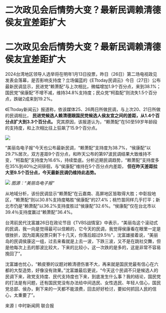 # 二次政见会后情势大变？最新民调赖清德侯友宜差距扩大

# 二次政见会后情势大变？最新民调赖清德侯友宜差距扩大

2024台湾地区领导人选举将在明年1月13日投票，昨日（26日）第二场电视政见发表会落幕，是否影响支持度？立场偏蓝的《ETtoday民调云》今日（27日）公布最新民调显示，民进党“赖萧配”与上次相比，微幅增加1.9个百分点，来到38.1%；国民党“侯康配”不增不减，维持34.8%支持度；民众党“柯盈配”则流失1.5个百分点，跌破2成来到19.2%。

《ETtoday新闻云》报道称，依该媒体25、26两日所做民调，与上次20、21日所做的民调相比，
**民进党候选人赖清德跟国民党候选人侯友宜之间的差距，从1.4个百分点扩大到3.3个百分点。**
究其原因，该报道认为，“赖萧配”在50至59岁年龄段的支持度，和上次相比往上狂飙了15.9个百分点。

![](https://inews.gtimg.com/news_bt/Og5bqoFhVKmJK3RZFSOqvtJYQyKJ45tt1-EwRzB90ieooAA/1000)

“美丽岛电子报”今天也公布最新民调，“赖萧配”支持度为38.7%，“侯康配”以29.7%居次，双方差距9个百分点，和昨天公布的第97波民调结果大致维持不变，“柯盈配”支持度为16.6%，持续垫底。分析近期民调趋势，“赖萧配”支持度多在35%到40％之间徘徊，与“侯康配”维持在5个百分点内差距，
**但在昨天差距拉大至9.5个百分点，今天最新民调仍维持此态势。**

![](https://inews.gtimg.com/news_bt/OxDo2sUCxulreM0NTHzRU5omut128oPvEpjyRtv2quV1oAA/1000)
_图源：“美丽岛电子报”_

从地域分析，该份民调显示“赖萧配”在云嘉南、高屏地区皆取得大胜；中彰投地区，“赖萧配”则以30.8%支持度略胜“侯康配”的27.4%；桃竹苗同样几乎打平；新北市仍是“赖萧配”以36.2%支持度胜过“侯康配”32.6%。“侯康配”仅在台北市以39.4％支持度赢过“赖萧配”36.4%。

台湾前民代沈富雄26日在政论节目《TVBS战情室》中表示，“美丽岛这个滚动式的民调，我一向是觉得最可以信赖的，它今天的民调，我觉得侯康看在眼里一定是很挫折，因为距离投票只剩下十几天，你落后超过9.5％”，沈富雄接着说，“美丽岛的民调侯康这一组，过去来看就是上去一波，下跌三波，又不是在跳社交舞，但是他每次上去的那波比较大，下来的比较小，这一次跌的是多的，这是非常不容易挽回了”。

沈富雄也忧心，“赖皮寮的议题对赖清德伤害不大，再来就是国民党最有信心在六都的大型造势，好像没有效果。”沈富雄最后更说，“今天这个民调不只是候选人的民调下来，政党支持度、民代支持度也下来，到底发生什么事？我的结论，国民党的打法是有问题，还有国民党没有办法给中间选民、女性选民、年轻人信心，国民党总部、侯办，剩下来的一天都不能浪费，回去好好检讨，要如何抓回人民的信心，太重要了”。

来源丨中时新闻网 联合报

